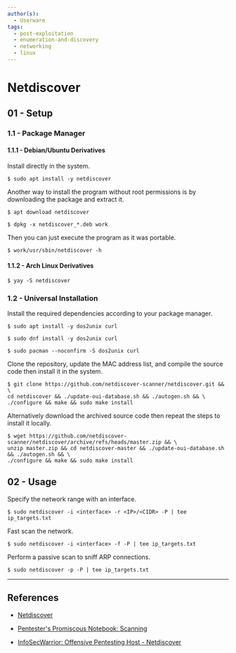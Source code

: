 ```yaml
---
author(s):
  - Userware
tags:
  - post-exploitation
  - enumeration-and-discovery
  - networking
  - linux
---
```

# Netdiscover

## 01 - Setup

### 1.1 - Package Manager

#### 1.1.1 - Debian/Ubuntu Derivatives

Install directly in the system.

```
$ sudo apt install -y netdiscover
```

Another way to install the program without root permissions is by downloading the package and extract it.

```
$ apt download netdiscover

$ dpkg -x netdiscover_*.deb work
```

Then you can just execute the program as it was portable.

```
$ work/usr/sbin/netdiscover -h
```

#### 1.1.2 - Arch Linux Derivatives

```
$ yay -S netdiscover
```

### 1.2 - Universal Installation

Install the required dependencies according to your package manager.

```
$ sudo apt install -y dos2unix curl

$ sudo dnf install -y dos2unix curl

$ sudo pacman --noconfirm -S dos2unix curl
```

Clone the repository, update the MAC address list, and compile the source code then install it in the system.

```
$ git clone https://github.com/netdiscover-scanner/netdiscover.git && \
cd netdiscover && ./update-oui-database.sh && ./autogen.sh && \
./configure && make && sudo make install
```

Alternatively download the archived source code then repeat the steps to install it locally.

```
$ wget https://github.com/netdiscover-scanner/netdiscover/archive/refs/heads/master.zip && \
unzip master.zip && cd netdiscover-master && ./update-oui-database.sh && ./autogen.sh && \
./configure && make && sudo make install
```

## 02 - Usage

Specify the network range with an interface.

```
$ sudo netdiscover -i <interface> -r <IP>/<CIDR> -P | tee ip_targets.txt
```

Fast scan the network.

```
$ sudo netdiscover -i <interface> -f -P | tee ip_targets.txt
```

Perform a passive scan to sniff ARP connections.

```
$ sudo netdiscover -p -P | tee ip_targets.txt
```

---
## References

- [Netdiscover](https://github.com/netdiscover-scanner/netdiscover)

- [Pentester's Promiscous Notebook: Scanning](https://ppn.snovvcrash.rocks/pentest/infrastructure/networks/scanning)

- [InfoSecWarrior: Offensive Pentesting Host - Netdiscover](https://github.com/InfoSecWarrior/Offensive-Pentesting-Host/blob/main/Network%20Scanning/Netdiscover.md)